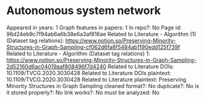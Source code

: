 # Autonomous system network

Appeared in years: 1
Graph features in papers: 1
In repo?: No
Page id: 96d24eb9c7f94ab6a6b38e6a3af816ae
Related to Literature - Algorithm (1) (Dataset tag relations): https://www.notion.so/Preserving-Minority-Structures-in-Graph-Sampling-cf062d6fa8f5484ab1190edd125f739f
Related to Literature - Algorithm (Dataset tag relations) 1: https://www.notion.so/Preserving-Minority-Structures-in-Graph-Sampling-2d52160d6ac04019aaf808496f7d4240
Related to Literature DOIs: 10.1109/TVCG.2020.3030428
Related to Literature DOIs plaintext: 10.1109/TVCG.2020.3030428
Related to Literature plaintext: Preserving Minority Structures in Graph Sampling
cleaned format?: No
duplicate?: No
is it stored properly?: No
link works?: No
must be analyzed: No